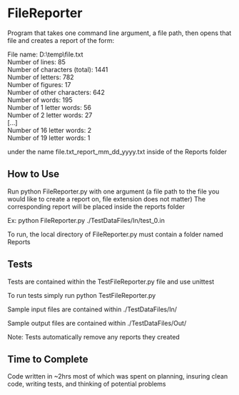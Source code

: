 # FileReporter
Program that takes one command line argument, a file path, then opens that file
and creates a report of the form:

File name: D:\temp\file.txt  
Number of lines: 85  
Number of characters (total): 1441  
Number of letters: 782  
Number of figures: 17  
Number of other characters: 642  
Number of words: 195  
Number of 1 letter words: 56  
Number of 2 letter words: 27  
[...]  
Number of 16 letter words: 2  
Number of 19 letter words: 1  

under the name file.txt_report_mm_dd_yyyy.txt inside of the Reports folder

## How to Use
Run python FileReporter.py with one argument (a file path to the file you would like to create a report on, file extension does not matter)
The corresponding report will be placed inside the reports folder

Ex: python FileReporter.py ./TestDataFiles/In/test_0.in

To run, the local directory of FileReporter.py must contain a folder named Reports
 
## Tests
Tests are contained within the TestFileReporter.py file and use unittest  

To run tests simply run python TestFileReporter.py  

Sample input files are contained within ./TestDataFiles/In/  

Sample output files are contained within ./TestDataFiles/Out/  

Note: Tests automatically remove any reports they created

## Time to Complete
Code written in ~2hrs most of which was spent on planning, insuring clean code, writing tests, and thinking of potential problems